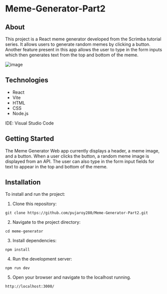 # Meme-Generator-Part2

## About
This project is a React meme generator developed from the Scrimba tutorial series. It allows users to generate random memes by clicking a button. Another feature present in this app allows the user to type in the form inputs which then generates text from the top and bottom of the meme.

![image](https://github.com/pujaroy280/Meme-Generator-Part2/assets/62675121/dc0d7696-463e-4500-8caa-a98ea82cd3eb)

## Technologies
- React
- Vite
- HTML
- CSS
- Node.js

IDE: Visual Studio Code

## Getting Started
The Meme Generator Web app currently displays a header, a meme image, and a button. When a user clicks the button, a random meme image is displayed from an API. The user can also type in the form input fields for text to appear in the top and bottom of the meme.

## Installation
To install and run the project:

1. Clone this repository:
```
git clone https://github.com/pujaroy280/Meme-Generator-Part2.git
```

2. Navigate to the project directory:
```
cd meme-generator
```

3. Install dependencies:
```
npm install
```
4. Run the development server:
```
npm run dev
```
5. Open your browser and navigate to the localhost running.
```
http://localhost:3000/
```
